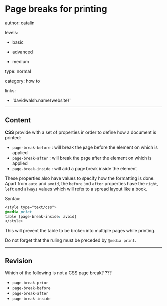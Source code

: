 # Page breaks for printing
author: catalin

levels:

  - basic

  - advanced

  - medium

type: normal

category: how to

links:

  - '[davidwalsh.name](https://davidwalsh.name/css-page-breaks){website}'

---
## Content

**CSS** provide with a set of properties in order to define how a document is printed:
- `page-break-before` : will break the page before the element on which is applied
- `page-break-after` : will break the page after the element on which is applied
- `page-break-inside` : will add a page break inside the element

These properties also have values to specify how the formatting is done. Apart from `auto` and `avoid`, the `before` and `after` properties have the `right`, `left` and `always` values which will refer to a spread layout like a book.

Syntax:
```css
<style type="text/css">
@media print
table {page-break-inside: avoid}
</style>
```

This will prevent the table to be broken into multiple pages while printing.

Do not forget that the ruling must be preceded by `@media print`.

---
## Revision

Which of the following is not a CSS page break? ???

* `page-break-prior`
* `page-break-before`
* `page-break-after`
* `page-break-inside`